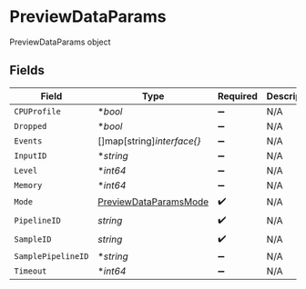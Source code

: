 # PreviewDataParams

PreviewDataParams object


## Fields

| Field                                                                 | Type                                                                  | Required                                                              | Description                                                           |
| --------------------------------------------------------------------- | --------------------------------------------------------------------- | --------------------------------------------------------------------- | --------------------------------------------------------------------- |
| `CPUProfile`                                                          | **bool*                                                               | :heavy_minus_sign:                                                    | N/A                                                                   |
| `Dropped`                                                             | **bool*                                                               | :heavy_minus_sign:                                                    | N/A                                                                   |
| `Events`                                                              | []map[string]*interface{}*                                            | :heavy_minus_sign:                                                    | N/A                                                                   |
| `InputID`                                                             | **string*                                                             | :heavy_minus_sign:                                                    | N/A                                                                   |
| `Level`                                                               | **int64*                                                              | :heavy_minus_sign:                                                    | N/A                                                                   |
| `Memory`                                                              | **int64*                                                              | :heavy_minus_sign:                                                    | N/A                                                                   |
| `Mode`                                                                | [PreviewDataParamsMode](../../models/shared/previewdataparamsmode.md) | :heavy_check_mark:                                                    | N/A                                                                   |
| `PipelineID`                                                          | *string*                                                              | :heavy_check_mark:                                                    | N/A                                                                   |
| `SampleID`                                                            | *string*                                                              | :heavy_check_mark:                                                    | N/A                                                                   |
| `SamplePipelineID`                                                    | **string*                                                             | :heavy_minus_sign:                                                    | N/A                                                                   |
| `Timeout`                                                             | **int64*                                                              | :heavy_minus_sign:                                                    | N/A                                                                   |